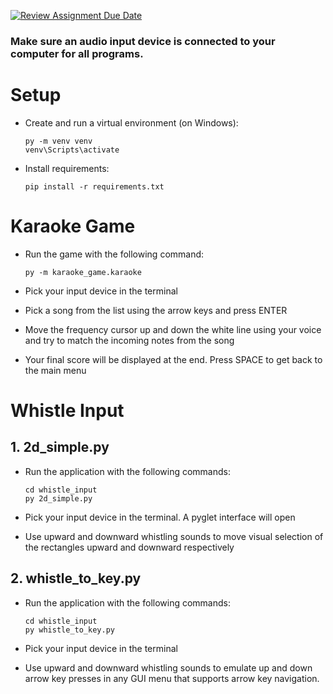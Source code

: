 [![Review Assignment Due Date](https://classroom.github.com/assets/deadline-readme-button-22041afd0340ce965d47ae6ef1cefeee28c7c493a6346c4f15d667ab976d596c.svg)](https://classroom.github.com/a/Vd0qjMAQ)

### Make sure an audio input device is connected to your computer for all programs.

# Setup
- Create and run a virtual environment (on Windows):
    ```
    py -m venv venv
    venv\Scripts\activate
    ```

- Install requirements:

    ```
    pip install -r requirements.txt
    ```

# Karaoke Game
- Run the game with the following command:

    ```
    py -m karaoke_game.karaoke
    ```

- Pick your input device in the terminal
- Pick a song from the list using the arrow keys and press ENTER
- Move the frequency cursor up and down the white line using your voice and try to match the incoming notes from the song
- Your final score will be displayed at the end. Press SPACE to get back to the main menu

# Whistle Input
## 1. 2d_simple.py
- Run the application with the following commands:

    ```
    cd whistle_input
    py 2d_simple.py
    ```

- Pick your input device in the terminal. A pyglet interface will open
- Use upward and downward whistling sounds to move visual selection of the rectangles upward and downward respectively

## 2. whistle_to_key.py
- Run the application with the following commands:

    ```
    cd whistle_input
    py whistle_to_key.py
    ```

- Pick your input device in the terminal
- Use upward and downward whistling sounds to emulate up and down arrow key presses in any GUI menu that supports arrow key navigation.